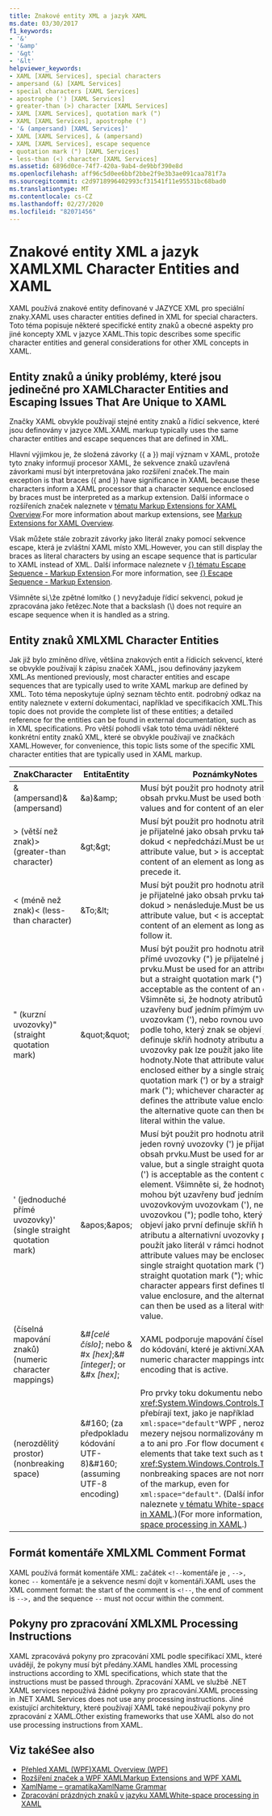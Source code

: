 ```yaml
---
title: Znakové entity XML a jazyk XAML
ms.date: 03/30/2017
f1_keywords:
- '&'
- '&amp'
- '&gt'
- '&lt'
helpviewer_keywords:
- XAML [XAML Services], special characters
- ampersand (&) [XAML Services]
- special characters [XAML Services]
- apostrophe (') [XAML Services]
- greater-than (>) character [XAML Services]
- XAML [XAML Services], quotation mark (")
- XAML [XAML Services], apostrophe (')
- '& (ampersand) [XAML Services]'
- XAML [XAML Services], & (ampersand)
- XAML [XAML Services], escape sequence
- quotation mark (") [XAML Services]
- less-than (<) character [XAML Services]
ms.assetid: 6896d0ce-74f7-420a-9ab4-de9bbf390e8d
ms.openlocfilehash: aff96c5d0ee6bbf2bbe2f9e3b3ae091caa781f7a
ms.sourcegitcommit: c2d9718996402993cf31541f11e95531bc68bad0
ms.translationtype: MT
ms.contentlocale: cs-CZ
ms.lasthandoff: 02/27/2020
ms.locfileid: "82071456"
---
```

# <a name="xml-character-entities-and-xaml"></a><span data-ttu-id="227da-102">Znakové entity XML a jazyk XAML</span><span class="sxs-lookup"><span data-stu-id="227da-102">XML Character Entities and XAML</span></span>

<span data-ttu-id="227da-103">XAML používá znakové entity definované v JAZYCE XML pro speciální znaky.</span><span class="sxs-lookup"><span data-stu-id="227da-103">XAML uses character entities defined in XML for special characters.</span></span> <span data-ttu-id="227da-104">Toto téma popisuje některé specifické entity znaků a obecné aspekty pro jiné koncepty XML v jazyce XAML.</span><span class="sxs-lookup"><span data-stu-id="227da-104">This topic describes some specific character entities and general considerations for other XML concepts in XAML.</span></span>

## <a name="character-entities-and-escaping-issues-that-are-unique-to-xaml"></a><span data-ttu-id="227da-105">Entity znaků a úniky problémy, které jsou jedinečné pro XAML</span><span class="sxs-lookup"><span data-stu-id="227da-105">Character Entities and Escaping Issues That Are Unique to XAML</span></span>

<span data-ttu-id="227da-106">Značky XAML obvykle používají stejné entity znaků a řídicí sekvence, které jsou definovány v jazyce XML.</span><span class="sxs-lookup"><span data-stu-id="227da-106">XAML markup typically uses the same character entities and escape sequences that are defined in XML.</span></span>

<span data-ttu-id="227da-107">Hlavní výjimkou je, že složená závorky ({ a }) mají význam v XAML, protože tyto znaky informují procesor XAML, že sekvence znaků uzavřená závorkami musí být interpretována jako rozšíření značek.</span><span class="sxs-lookup"><span data-stu-id="227da-107">The main exception is that braces ({ and }) have significance in XAML because these characters inform a XAML processor that a character sequence enclosed by braces must be interpreted as a markup extension.</span></span> <span data-ttu-id="227da-108">Další informace o rozšířeních značek naleznete v [tématu Markup Extensions for XAML Overview](markup-extensions-overview.md).</span><span class="sxs-lookup"><span data-stu-id="227da-108">For more information about markup extensions, see [Markup Extensions for XAML Overview](markup-extensions-overview.md).</span></span>

<span data-ttu-id="227da-109">Však můžete stále zobrazit závorky jako literál znaky pomocí sekvence escape, která je zvláštní XAML místo XML.</span><span class="sxs-lookup"><span data-stu-id="227da-109">However, you can still display the braces as literal characters by using an escape sequence that is particular to XAML instead of XML.</span></span> <span data-ttu-id="227da-110">Další informace naleznete v [ {} tématu Escape Sequence - Markup Extension](escape-sequence-markup-extension.md).</span><span class="sxs-lookup"><span data-stu-id="227da-110">For more information, see [{} Escape Sequence - Markup Extension](escape-sequence-markup-extension.md).</span></span>

<span data-ttu-id="227da-111">Všimněte si,\\že zpětné lomítko ( ) nevyžaduje řídicí sekvenci, pokud je zpracována jako řetězec.</span><span class="sxs-lookup"><span data-stu-id="227da-111">Note that a backslash (\\) does not require an escape sequence when it is handled as a string.</span></span>

## <a name="xml-character-entities"></a><span data-ttu-id="227da-112">Entity znaků XML</span><span class="sxs-lookup"><span data-stu-id="227da-112">XML Character Entities</span></span>

<span data-ttu-id="227da-113">Jak již bylo zmíněno dříve, většina znakových entit a řídicích sekvencí, které se obvykle používají k zápisu značek XAML, jsou definovány jazykem XML.</span><span class="sxs-lookup"><span data-stu-id="227da-113">As mentioned previously, most character entities and escape sequences that are typically used to write XAML markup are defined by XML.</span></span> <span data-ttu-id="227da-114">Toto téma neposkytuje úplný seznam těchto entit. podrobný odkaz na entity naleznete v externí dokumentaci, například ve specifikacích XML.</span><span class="sxs-lookup"><span data-stu-id="227da-114">This topic does not provide the complete list of these entities; a detailed reference for the entities can be found in external documentation, such as in XML specifications.</span></span> <span data-ttu-id="227da-115">Pro větší pohodlí však toto téma uvádí některé konkrétní entity znaků XML, které se obvykle používají ve značkách XAML.</span><span class="sxs-lookup"><span data-stu-id="227da-115">However, for convenience, this topic lists some of the specific XML character entities that are typically used in XAML markup.</span></span>

|<span data-ttu-id="227da-116">Znak</span><span class="sxs-lookup"><span data-stu-id="227da-116">Character</span></span>|<span data-ttu-id="227da-117">Entita</span><span class="sxs-lookup"><span data-stu-id="227da-117">Entity</span></span>|<span data-ttu-id="227da-118">Poznámky</span><span class="sxs-lookup"><span data-stu-id="227da-118">Notes</span></span>|
|---------------|------------|-----------|
|<span data-ttu-id="227da-119">& (ampersand)</span><span class="sxs-lookup"><span data-stu-id="227da-119">& (ampersand)</span></span>|<span data-ttu-id="227da-120">\&a)</span><span class="sxs-lookup"><span data-stu-id="227da-120">\&amp;</span></span>|<span data-ttu-id="227da-121">Musí být použit pro hodnoty atributů a pro obsah prvku.</span><span class="sxs-lookup"><span data-stu-id="227da-121">Must be used both for attribute values and for content of an element.</span></span>|
|<span data-ttu-id="227da-122">> (větší než znak)</span><span class="sxs-lookup"><span data-stu-id="227da-122">> (greater-than character)</span></span>|<span data-ttu-id="227da-123">\&gt;</span><span class="sxs-lookup"><span data-stu-id="227da-123">\&gt;</span></span>|<span data-ttu-id="227da-124">Musí být použit pro hodnotu atributu, ale > je přijatelné jako obsah prvku tak dlouho, dokud < nepředchází.</span><span class="sxs-lookup"><span data-stu-id="227da-124">Must be used for an attribute value, but > is acceptable as the content of an element as long as < does not precede it.</span></span>|
|<span data-ttu-id="227da-125">< (méně než znak)</span><span class="sxs-lookup"><span data-stu-id="227da-125">< (less-than character)</span></span>|<span data-ttu-id="227da-126">\&To;</span><span class="sxs-lookup"><span data-stu-id="227da-126">\&lt;</span></span>|<span data-ttu-id="227da-127">Musí být použit pro hodnotu atributu, ale \< je přijatelné jako obsah prvku tak dlouho, dokud > nenásleduje.</span><span class="sxs-lookup"><span data-stu-id="227da-127">Must be used for an attribute value, but \< is acceptable as the content of an element as long as > does not follow it.</span></span>|
|<span data-ttu-id="227da-128">" (kurzní uvozovky)</span><span class="sxs-lookup"><span data-stu-id="227da-128">" (straight quotation mark)</span></span>|<span data-ttu-id="227da-129">\&quot;</span><span class="sxs-lookup"><span data-stu-id="227da-129">\&quot;</span></span>|<span data-ttu-id="227da-130">Musí být použit pro hodnotu atributu, ale přímé uvozovky (") je přijatelné jako obsah prvku.</span><span class="sxs-lookup"><span data-stu-id="227da-130">Must be used for an attribute value, but a straight quotation mark (") is acceptable as the content of an element.</span></span> <span data-ttu-id="227da-131">Všimněte si, že hodnoty atributů mohou být uzavřeny buď jedním přímým uvozovkovým uvozovkam ('), nebo rovnou uvozovkou ("); podle toho, který znak se objeví jako první definuje skříň hodnoty atributu a alternativní uvozovky pak lze použít jako literál v rámci hodnoty.</span><span class="sxs-lookup"><span data-stu-id="227da-131">Note that attribute values may be enclosed either by a single straight quotation mark (') or by a straight quotation mark ("); whichever character appears first defines the attribute value enclosure, and the alternative quote can then be used as a literal within the value.</span></span>|
|<span data-ttu-id="227da-132">' (jednoduché přímé uvozovky)</span><span class="sxs-lookup"><span data-stu-id="227da-132">' (single straight quotation mark)</span></span>|<span data-ttu-id="227da-133">\&apos;</span><span class="sxs-lookup"><span data-stu-id="227da-133">\&apos;</span></span>|<span data-ttu-id="227da-134">Musí být použit pro hodnotu atributu, ale jeden rovný uvozovky (') je přijatelné jako obsah prvku.</span><span class="sxs-lookup"><span data-stu-id="227da-134">Must be used for an attribute value, but a single straight quotation mark (') is acceptable as the content of an element.</span></span> <span data-ttu-id="227da-135">Všimněte si, že hodnoty atributů mohou být uzavřeny buď jedním přímým uvozovkovým uvozovkam ('), nebo rovnou uvozovkou ("); podle toho, který znak se objeví jako první definuje skříň hodnoty atributu a alternativní uvozovky pak lze použít jako literál v rámci hodnoty.</span><span class="sxs-lookup"><span data-stu-id="227da-135">Note that attribute values may be enclosed either by a single straight quotation mark (') or by a straight quotation mark ("); whichever character appears first defines the attribute value enclosure, and the alternative quote can then be used as a literal within the value.</span></span>|
|<span data-ttu-id="227da-136">(číselná mapování znaků)</span><span class="sxs-lookup"><span data-stu-id="227da-136">(numeric character mappings)</span></span>|<span data-ttu-id="227da-137">&#*[celé číslo]*; nebo & #x *[hex]*;</span><span class="sxs-lookup"><span data-stu-id="227da-137">&#*[integer]*; or &#x *[hex]*;</span></span>|<span data-ttu-id="227da-138">XAML podporuje mapování číselných znaků do kódování, které je aktivní.</span><span class="sxs-lookup"><span data-stu-id="227da-138">XAML supports numeric character mappings into the encoding that is active.</span></span>|
|<span data-ttu-id="227da-139">(nerozdělitý prostor)</span><span class="sxs-lookup"><span data-stu-id="227da-139">(nonbreaking space)</span></span>|<span data-ttu-id="227da-140">&\#160; (za předpokladu kódování UTF-8)</span><span class="sxs-lookup"><span data-stu-id="227da-140">&\#160; (assuming UTF-8 encoding)</span></span>|<span data-ttu-id="227da-141">Pro prvky toku dokumentu nebo prvky, <xref:System.Windows.Controls.TextBox>které přebírají text, jako je například `xml:space="default"`WPF , nerozdělitelné mezery nejsou normalizovány mimo značky, a to ani pro .</span><span class="sxs-lookup"><span data-stu-id="227da-141">For flow document elements, or elements that take text such as the WPF <xref:System.Windows.Controls.TextBox>, nonbreaking spaces are not normalized out of the markup, even for `xml:space="default"`.</span></span> <span data-ttu-id="227da-142">(Další informace naleznete [v tématu White-space processing in XAML](white-space-processing.md).)</span><span class="sxs-lookup"><span data-stu-id="227da-142">(For more information, see [White-space processing in XAML](white-space-processing.md).)</span></span>|

## <a name="xml-comment-format"></a><span data-ttu-id="227da-143">Formát komentáře XML</span><span class="sxs-lookup"><span data-stu-id="227da-143">XML Comment Format</span></span>

<span data-ttu-id="227da-144">XAML používá formát komentáře XML: začátek `<!--`komentáře je , `-->,` konec `--` komentáře je a sekvence nesmí dojít v komentáři.</span><span class="sxs-lookup"><span data-stu-id="227da-144">XAML uses the XML comment format: the start of the comment is `<!--`, the end of comment is `-->,` and the sequence `--` must not occur within the comment.</span></span>

## <a name="xml-processing-instructions"></a><span data-ttu-id="227da-145">Pokyny pro zpracování XML</span><span class="sxs-lookup"><span data-stu-id="227da-145">XML Processing Instructions</span></span>

<span data-ttu-id="227da-146">XAML zpracovává pokyny pro zpracování XML podle specifikací XML, které uvádějí, že pokyny musí být předány.</span><span class="sxs-lookup"><span data-stu-id="227da-146">XAML handles XML processing instructions according to XML specifications, which state that the instructions must be passed through.</span></span> <span data-ttu-id="227da-147">Zpracování XAML ve službě .NET XAML services nepoužívá žádné pokyny pro zpracování.</span><span class="sxs-lookup"><span data-stu-id="227da-147">XAML processing in .NET XAML Services  does not use any processing instructions.</span></span> <span data-ttu-id="227da-148">Jiné existující architektury, které používají XAML také nepoužívají pokyny pro zpracování z XAML.</span><span class="sxs-lookup"><span data-stu-id="227da-148">Other existing frameworks that use XAML also do not use processing instructions from XAML.</span></span>

## <a name="see-also"></a><span data-ttu-id="227da-149">Viz také</span><span class="sxs-lookup"><span data-stu-id="227da-149">See also</span></span>

- [<span data-ttu-id="227da-150">Přehled XAML (WPF)</span><span class="sxs-lookup"><span data-stu-id="227da-150">XAML Overview (WPF)</span></span>](../fundamentals/xaml.md)
- [<span data-ttu-id="227da-151">Rozšíření značek a WPF XAML</span><span class="sxs-lookup"><span data-stu-id="227da-151">Markup Extensions and WPF XAML</span></span>](../../framework/wpf/advanced/markup-extensions-and-wpf-xaml.md)
- [<span data-ttu-id="227da-152">XamlName – gramatika</span><span class="sxs-lookup"><span data-stu-id="227da-152">XamlName Grammar</span></span>](xamlname-grammar.md)
- [<span data-ttu-id="227da-153">Zpracování prázdných znaků v jazyku XAML</span><span class="sxs-lookup"><span data-stu-id="227da-153">White-space processing in XAML</span></span>](white-space-processing.md)
